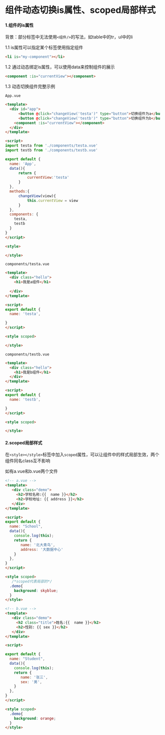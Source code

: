 # 组件动态切换is属性、scoped局部样式

#### 1.组件的is属性

背景：部分标签中无法使用`<组件/>`的写法，如table中的tr，ul中的li

1.1 is属性可以指定某个标签使用指定组件

```html
<li is="my-component"></li>
```



1.2 通过动态绑定is属性，可以使用data来控制组件的展示

```html
<component :is="currentView"></component> 
```



1.3 动态切换组件完整示例

`App.vue`

```html
<template>
  <div id="app">
	  <button @click="changeView('testa')" type="button">切换组件为a</button>
	  <button @click="changeView('testb')" type="button">切换组件为b</button>
	<component :is="currentView"></component> 
  </div>
</template>

<script>
import testa from './components/testa.vue'
import testb from './components/testb.vue'

export default {
  name: 'App',
  data(){
	  return {
		  currentView:'testa'
	  }
  },
  methods:{
	  changeView(view){
		  this.currentView = view
	  }
  },
  components: {
    testa,
	testb
  }
}
</script>

<style>

</style>

```

`components/testa.vue`

```html
<template>
  <div class="hello">
    <h1>我是a组件</h1>
    
  </div>
</template>

<script>
export default {
  name: 'testa',

}
</script>

<style scoped>

</style>

```

`components/testb.vue`

```html
<template>
  <div class="hello">
    <h1>我是b组件</h1>
  </div>
</template>

<script>
export default {
  name: 'testb',

}
</script>

<style scoped>

</style>

```



#### 2.scoped局部样式

在`<style></style>`标签中加入`scoped`属性，可以让组件中的样式局部生效，两个组件同名class互不影响

如有a.vue和b.vue两个文件

```html
<!-- a.vue -->
<template>
   <div class="demo">
     <h2>学校名称:{{  name }}</h2>
     <h2>学校地址: {{ address }}</h2>
   </div>
</template>

<script>
export default {
  name: "School",
  data(){
    console.log(this);
    return {
       name: '北大青鸟',
       address: '大数据中心'
    }
  },
}
</script>

<style scoped>
   /*scoped代表局部的*/
  .demo{
    background: skyblue;
  }
</style>
```



```html
<!-- b.vue -->
<template>
   <div class="demo">
     <h2 class="title">姓名:{{  name }}</h2>
     <h2>性别: {{ sex }}</h2>
   </div>
</template>

<script>

export default {
  name: "Student",
  data(){
    console.log(this);
    return {
       name: '张三',
       sex: '男',
    }
  },
}
</script>

<style scoped>
  .demo{
    background: orange;
  }
</style>

```

